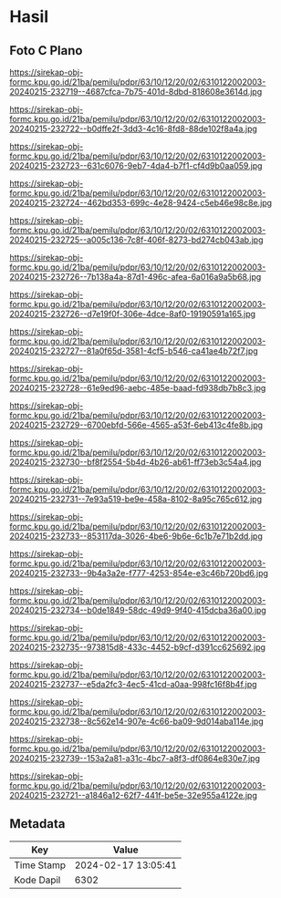 # Hasil

## Foto C Plano

https://sirekap-obj-formc.kpu.go.id/21ba/pemilu/pdpr/63/10/12/20/02/6310122002003-20240215-232719--4687cfca-7b75-401d-8dbd-818608e3614d.jpg

https://sirekap-obj-formc.kpu.go.id/21ba/pemilu/pdpr/63/10/12/20/02/6310122002003-20240215-232722--b0dffe2f-3dd3-4c16-8fd8-88de102f8a4a.jpg

https://sirekap-obj-formc.kpu.go.id/21ba/pemilu/pdpr/63/10/12/20/02/6310122002003-20240215-232723--631c6076-9eb7-4da4-b7f1-cf4d9b0aa059.jpg

https://sirekap-obj-formc.kpu.go.id/21ba/pemilu/pdpr/63/10/12/20/02/6310122002003-20240215-232724--462bd353-699c-4e28-9424-c5eb46e98c8e.jpg

https://sirekap-obj-formc.kpu.go.id/21ba/pemilu/pdpr/63/10/12/20/02/6310122002003-20240215-232725--a005c136-7c8f-406f-8273-bd274cb043ab.jpg

https://sirekap-obj-formc.kpu.go.id/21ba/pemilu/pdpr/63/10/12/20/02/6310122002003-20240215-232726--7b138a4a-87d1-496c-afea-6a016a9a5b68.jpg

https://sirekap-obj-formc.kpu.go.id/21ba/pemilu/pdpr/63/10/12/20/02/6310122002003-20240215-232726--d7e19f0f-306e-4dce-8af0-19190591a165.jpg

https://sirekap-obj-formc.kpu.go.id/21ba/pemilu/pdpr/63/10/12/20/02/6310122002003-20240215-232727--81a0f65d-3581-4cf5-b546-ca41ae4b72f7.jpg

https://sirekap-obj-formc.kpu.go.id/21ba/pemilu/pdpr/63/10/12/20/02/6310122002003-20240215-232728--61e9ed96-aebc-485e-baad-fd938db7b8c3.jpg

https://sirekap-obj-formc.kpu.go.id/21ba/pemilu/pdpr/63/10/12/20/02/6310122002003-20240215-232729--6700ebfd-566e-4565-a53f-6eb413c4fe8b.jpg

https://sirekap-obj-formc.kpu.go.id/21ba/pemilu/pdpr/63/10/12/20/02/6310122002003-20240215-232730--bf8f2554-5b4d-4b26-ab61-ff73eb3c54a4.jpg

https://sirekap-obj-formc.kpu.go.id/21ba/pemilu/pdpr/63/10/12/20/02/6310122002003-20240215-232731--7e93a519-be9e-458a-8102-8a95c765c612.jpg

https://sirekap-obj-formc.kpu.go.id/21ba/pemilu/pdpr/63/10/12/20/02/6310122002003-20240215-232733--853117da-3026-4be6-9b6e-6c1b7e71b2dd.jpg

https://sirekap-obj-formc.kpu.go.id/21ba/pemilu/pdpr/63/10/12/20/02/6310122002003-20240215-232733--9b4a3a2e-f777-4253-854e-e3c46b720bd6.jpg

https://sirekap-obj-formc.kpu.go.id/21ba/pemilu/pdpr/63/10/12/20/02/6310122002003-20240215-232734--b0de1849-58dc-49d9-9f40-415dcba36a00.jpg

https://sirekap-obj-formc.kpu.go.id/21ba/pemilu/pdpr/63/10/12/20/02/6310122002003-20240215-232735--973815d8-433c-4452-b9cf-d391cc625692.jpg

https://sirekap-obj-formc.kpu.go.id/21ba/pemilu/pdpr/63/10/12/20/02/6310122002003-20240215-232737--e5da2fc3-4ec5-41cd-a0aa-998fc16f8b4f.jpg

https://sirekap-obj-formc.kpu.go.id/21ba/pemilu/pdpr/63/10/12/20/02/6310122002003-20240215-232738--8c562e14-907e-4c66-ba09-9d014aba114e.jpg

https://sirekap-obj-formc.kpu.go.id/21ba/pemilu/pdpr/63/10/12/20/02/6310122002003-20240215-232739--153a2a81-a31c-4bc7-a8f3-df0864e830e7.jpg

https://sirekap-obj-formc.kpu.go.id/21ba/pemilu/pdpr/63/10/12/20/02/6310122002003-20240215-232721--a1846a12-62f7-441f-be5e-32e955a4122e.jpg


## Metadata

| Key        | Value               |
| ---------- | ------------------- |
| Time Stamp | 2024-02-17 13:05:41 |
| Kode Dapil | 6302                |




